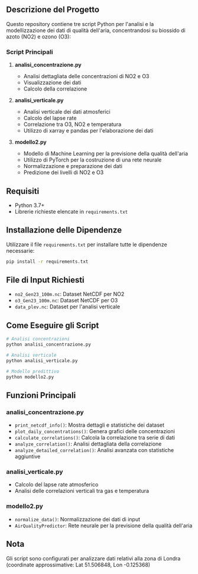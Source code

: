 
## Descrizione del Progetto
Questo repository contiene tre script Python per l'analisi e la modellizzazione dei dati di qualità dell'aria, concentrandosi su biossido di azoto (NO2) e ozono (O3):

### Script Principali
1. **analisi_concentrazione.py**
   - Analisi dettagliata delle concentrazioni di NO2 e O3
   - Visualizzazione dei dati
   - Calcolo della correlazione

2. **analisi_verticale.py**
   - Analisi verticale dei dati atmosferici
   - Calcolo del lapse rate
   - Correlazione tra O3, NO2 e temperatura
   - Utilizzo di xarray e pandas per l'elaborazione dei dati

3. **modello2.py**
   - Modello di Machine Learning per la previsione della qualità dell'aria
   - Utilizzo di PyTorch per la costruzione di una rete neurale
   - Normalizzazione e preparazione dei dati
   - Predizione dei livelli di NO2 e O3

## Requisiti
- Python 3.7+
- Librerie richieste elencate in `requirements.txt`

## Installazione delle Dipendenze
Utilizzare il file `requirements.txt` per installare tutte le dipendenze necessarie:
```bash
pip install -r requirements.txt
```

## File di Input Richiesti
- `no2_Gen23_100m.nc`: Dataset NetCDF per NO2
- `o3_Gen23_100m.nc`: Dataset NetCDF per O3
- `data_plev.nc`: Dataset per l'analisi verticale

## Come Eseguire gli Script
```bash
# Analisi concentrazioni
python analisi_concentrazione.py

# Analisi verticale
python analisi_verticale.py

# Modello predittivo
python modello2.py
```

## Funzioni Principali
### analisi_concentrazione.py
- `print_netcdf_info()`: Mostra dettagli e statistiche dei dataset
- `plot_daily_concentrations()`: Genera grafici delle concentrazioni
- `calculate_correlations()`: Calcola la correlazione tra serie di dati
- `analyze_correlation()`: Analisi dettagliata della correlazione
- `analyze_detailed_correlation()`: Analisi avanzata con statistiche aggiuntive

### analisi_verticale.py
- Calcolo del lapse rate atmosferico
- Analisi delle correlazioni verticali tra gas e temperatura

### modello2.py
- `normalize_data()`: Normalizzazione dei dati di input
- `AirQualityPredictor`: Rete neurale per la previsione della qualità dell'aria

## Nota
Gli script sono configurati per analizzare dati relativi alla zona di Londra (coordinate approssimative: Lat 51.506848, Lon -0.125368)

